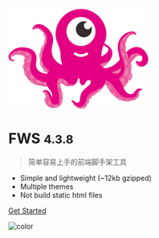 ![logo](_media/logo.svg)

# FWS <small>4.3.8</small>

> 简单容易上手的前端脚手架工具

- Simple and lightweight (~12kb gzipped)
- Multiple themes
- Not build static html files


[Get Started](#install)

<!-- 背景色 -->
![color](#fff)
